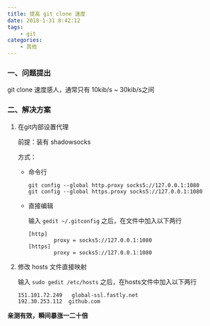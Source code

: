```yaml
---
title: 提高 git clone 速度
date: 2018-1-31 8:42:12
tags: 
	- git
categories: 
	- 其他
---
```


### 一、问题提出

git clone 速度感人，通常只有 10kib/s ~ 30kib/s之间

### 二、解决方案

1. 在git内部设置代理

   前提：装有 shadowsocks 

   方式：

   - 命令行

     ```
     git config --global http.proxy socks5://127.0.0.1:1080
     git config --global https.proxy socks5://127.0.0.1:1080
     ```

   - 直接编辑

     输入 `gedit ~/.gitconfig` 之后，在文件中加入以下两行

     ```
     [http]
             proxy = socks5://127.0.0.1:1080
     [https]
             proxy = socks5://127.0.0.1:1080
     ```

2. 修改 hosts 文件直接映射

   输入 `sudo gedit /etc/hosts` 之后，在hosts文件中加入以下两行

   ```
   151.101.72.249	global-ssl.fastly.net
   192.30.253.112  github.com
   ```

**亲测有效，瞬间暴涨一二十倍**